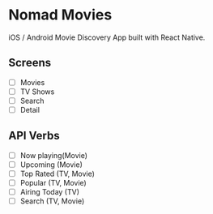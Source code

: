 # Nomad Movies

iOS / Android Movie Discovery App built
with React Native.

## Screens

- [ ] Movies
- [ ] TV Shows
- [ ] Search
- [ ] Detail

## API Verbs

- [ ] Now playing(Movie)
- [ ] Upcoming (Movie)
- [ ] Top Rated (TV, Movie)
- [ ] Popular (TV, Movie)
- [ ] Airing Today (TV)
- [ ] Search (TV, Movie)
